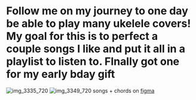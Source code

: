 # Follow me on my journey to one day be able to play many ukelele covers! My goal for this is to perfect a couple songs I like and put it all in a playlist to listen to. FInally got one for my early bday gift
![img_3335_720](https://github.com/se1yu/ukelele/assets/121521414/113cab0d-90d3-4c10-a8e9-fc22e8228ae1)
![img_3349_720](https://github.com/se1yu/ukelele/assets/121521414/28324802-5a15-4480-a2da-c6c2a800e3fd)
songs + chords on [figma](https://www.figma.com/design/59JxF1uciqJeRjfwrnZtFL/songs?node-id=0-1&t=lNV7Wi1dH2hqIFrv-1)

